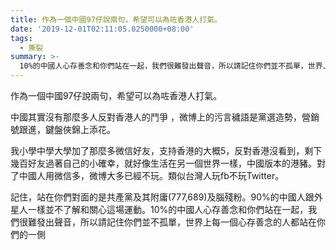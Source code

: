 ```yaml
---
title: 作為一個中國97仔說兩句，希望可以為咗香港人打氣。
date: '2019-12-01T02:11:05.0250000+08:00'
tags:
  - 撕裂
summary: >-
  10%的中國人心存善念和你們站在一起，我們很難發出聲音，所以請記住你們並不孤單，世界上每一個心存善念的人都站在你們的一側
---
```


作為一個中國97仔說兩句，希望可以為咗香港人打氣。

中國其實沒有那麼多人反對香港人的鬥爭 ，微博上的污言穢語是黨選造勢，營銷號跟進，鍵盤俠錦上添花。

我小學中學大學加了那麼多微信好友，支持香港的大概5，反對香港沒看到，剩下幾百好友過著自己的小確幸，就好像生活在另一個世界一樣，中國版本的港豬。對了中國人用微信多，微博大多已經不玩。類似台灣人玩fb不玩Twitter。

記住，站在你們對面的是共產黨及其附庸(777,689)及腦殘粉。90%的中國人跟外星人一樣並不了解和關心這場運動。10%的中國人心存善念和你們站在一起，我們很難發出聲音，所以請記住你們並不孤單，世界上每一個心存善念的人都站在你們的一側
